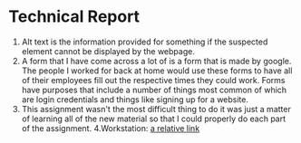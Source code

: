# Technical Report
1. Alt text is the information provided for something if the suspected element cannot be displayed by the webpage.
2. A form that I have come across a lot of is a form that is made by google. The people I worked for back at home would use these forms to have all of their employees fill out the respective times they could work. Forms have purposes that include a number of things most common of which are login credentials and things like signing up for a website.
3. This assignment wasn't the most difficult thing to do it was just a matter of learning all of the new material so that I could properly do each part of the assignment.
4.Workstation:
[a relative link](workstation4.jpeg)

